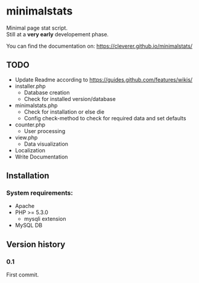 # minimalstats
Minimal page stat script.  
Still at a **very early** developement phase.

You can find the documentation on: <https://cleverer.github.io/minimalstats/>

## TODO
* Update Readme according to <https://guides.github.com/features/wikis/>
* installer.php
	* Database creation
	* Check for installed version/database
* minimalstats.php
	* Check for installation or else die
	* Config check-method to check for required data and set defaults
* counter.php
	* User processing
* view.php
	* Data visualization
* Localization
* Write Documentation

## Installation
### System requirements:
* Apache
* PHP >= 5.3.0
	* mysqli extension
* MySQL DB

## Version history
### 0.1
First commit.
